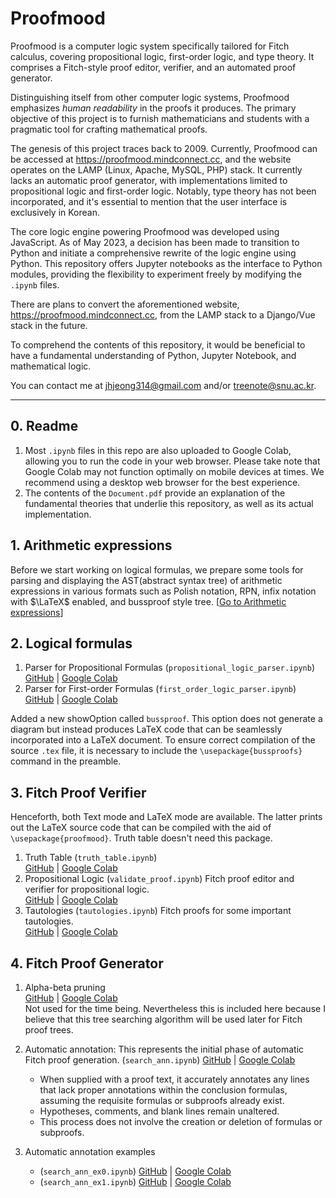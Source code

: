 # Proofmood

Proofmood is a computer logic system specifically tailored for Fitch calculus, covering propositional logic, first-order logic, and type theory. It comprises a Fitch-style proof editor, verifier, and an automated proof generator.

Distinguishing itself from other computer logic systems, Proofmood emphasizes _human readability_ in the proofs it produces. The primary objective of this project is to furnish mathematicians and students with a pragmatic tool for crafting mathematical proofs.

The genesis of this project traces back to 2009. Currently, Proofmood can be accessed at https://proofmood.mindconnect.cc, and the website operates on the LAMP (Linux, Apache, MySQL, PHP) stack. It currently lacks an automatic proof generator, with implementations limited to propositional logic and first-order logic. Notably, type theory has not been incorporated, and it's essential to mention that the user interface is exclusively in Korean.

The core logic engine powering Proofmood was developed using JavaScript. As of May 2023, a decision has been made to transition to Python and initiate a comprehensive rewrite of the logic engine using Python. This repository offers Jupyter notebooks as the interface to Python modules, providing the flexibility to experiment freely by modifying the `.ipynb` files.

There are plans to convert the aforementioned website, https://proofmood.mindconnect.cc, from the LAMP stack to a Django/Vue stack in the future.

To comprehend the contents of this repository, it would be beneficial to have a fundamental understanding of Python, Jupyter Notebook, and mathematical logic.

You can contact me at jhjeong314@gmail.com and/or treenote@snu.ac.kr.

---

## 0. Readme

1. Most `.ipynb` files in this repo are also uploaded to Google Colab, allowing you to run the code in your web browser. Please take note that Google Colab may not function optimally on mobile devices at times. We recommend using a desktop web browser for the best experience.
1. The contents of the `Document.pdf` provide an explanation of the fundamental theories that underlie this repository, as well as its actual implementation.

## 1. Arithmetic expressions

Before we start working on logical formulas, we prepare some tools for parsing and displaying the AST(abstract syntax tree) of arithmetic expressions in various formats such as Polish notation, RPN, infix notation with $\LaTeX$ enabled, and bussproof style tree. [[Go to Arithmetic expressions](https://github.com/jhjeong314/Proofmood/blob/main/1arithmetic_expressions.md)]

## 2. Logical formulas

1. Parser for Propositional Formulas (`propositional_logic_parser.ipynb`)  
  [GitHub](./logical_formulas/propositional_logic_parser.ipynb) | [Google Colab](https://colab.research.google.com/drive/1G4jS1WhPSuLveu1V8ga5j857Bz9-9ZZY?usp=sharing)
1. Parser for First-order Formulas (`first_order_logic_parser.ipynb`)  
  [GitHub](./logical_formulas/first_order_logic_parser.ipynb) | [Google Colab](https://colab.research.google.com/drive/17xmiho3-Hf0bveFaIIvTe2Dr_8VC2V93?usp=sharing)

Added a new showOption called `bussproof`. This option does not generate a diagram but instead produces LaTeX code that can be seamlessly incorporated into a LaTeX document. 
To ensure correct compilation of the source `.tex` file, it is necessary to include the `\usepackage{bussproofs}` command in the preamble.


## 3. Fitch Proof Verifier

Henceforth, both Text mode and LaTeX mode are available.  The latter prints out the LaTeX source code that can be compiled with the aid of `\usepackage{proofmood}`.  Truth table doesn't need this package.

1. Truth Table (`truth_table.ipynb`)  
[GitHub](./logical_formulas/truth_table.ipynb) | [Google Colab](https://colab.research.google.com/drive/1_CK9IwWhMy4DkOSCYxjeD5YkQyaiQyaw?usp=sharing)
1. Propositional Logic (`validate_proof.ipynb`) Fitch proof editor and verifier for propositional logic.  
[GitHub](./proofs_propositional/validate_proof.ipynb) | [Google Colab](https://colab.research.google.com/drive/1RjmIWlpfpVbrR4ijKEqMdlhSs5q3shBU?usp=sharing)
1. Tautologies (`tautologies.ipynb`) Fitch proofs for some important tautologies.  
[GitHub](./proofs_propositional/tautologies.ipynb) | [Google Colab](https://colab.research.google.com/drive/1k4-uz5QScpRPnUW0GE8-kztemDTNh47M?usp=sharing)

## 4. Fitch Proof Generator

1. Alpha-beta pruning  
[GitHub](https://github.com/jhjeong314/CS_Math) | [Google Colab](https://colab.research.google.com/drive/1QBi6fV4Pq3wA9A7JKGV-WFBGeKWZVgeD?usp=sharing)   
Not used for the time being.  Nevertheless this is included here because I believe that this tree searching algorithm will be used later for Fitch proof trees.  

1. Automatic annotation: This represents the initial phase of automatic Fitch proof generation. (`search_ann.ipynb`) [GitHub](./proofs_propositional/search_ann.ipynb) | [Google Colab](https://colab.research.google.com/drive/1OP3YJ-MCPr8mDOzpCNpYw6abeANDUHzB?usp=sharing)
    - When supplied with a proof text, it accurately annotates any lines that lack proper annotations within the conclusion formulas, assuming the requisite formulas or subproofs already exist.
    - Hypotheses, comments, and blank lines remain unaltered.
    - This process does not involve the creation or deletion of formulas or subproofs.

1. Automatic annotation examples
    - (`search_ann_ex0.ipynb`) [GitHub](./proofs_propositional/search_ann_ex0.ipynb) | [Google Colab](https://colab.research.google.com/drive/1ks7j3kGAgWr7lgdqfh15eycBf1AD1Jl0?usp=sharing)
    - (`search_ann_ex1.ipynb`) [GitHub](./proofs_propositional/search_ann_ex1.ipynb) | [Google Colab](https://colab.research.google.com/drive/1jlqCMTbiMxuaf3kZHb1HD4ZSBz9HH4TG?usp=sharing)